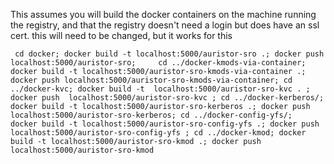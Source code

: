This assumes you will build the docker containers on the machine running the registry, and that the registry doesn't need a login but does have an ssl cert. this will need to be changed, but it works for this

     cd docker; docker build -t localhost:5000/auristor-sro .; docker push localhost:5000/auristor-sro;     cd ../docker-kmods-via-container; docker build -t localhost:5000/auristor-sro-kmods-via-container .; docker push localhost:5000/auristor-sro-kmods-via-container; cd ../docker-kvc; docker build -t  localhost:5000/auristor-sro-kvc . ; docker push  localhost:5000/auristor-sro-kvc ; cd ../docker-kerberos/; docker build -t localhost:5000/auristor-sro-kerberos .; docker push  localhost:5000/auristor-sro-kerberos; cd ../docker-config-yfs/;  docker build -t localhost:5000/auristor-sro-config-yfs .; docker push localhost:5000/auristor-sro-config-yfs ; cd ../docker-kmod; docker build -t localhost:5000/auristor-sro-kmod .; docker push  localhost:5000/auristor-sro-kmod


